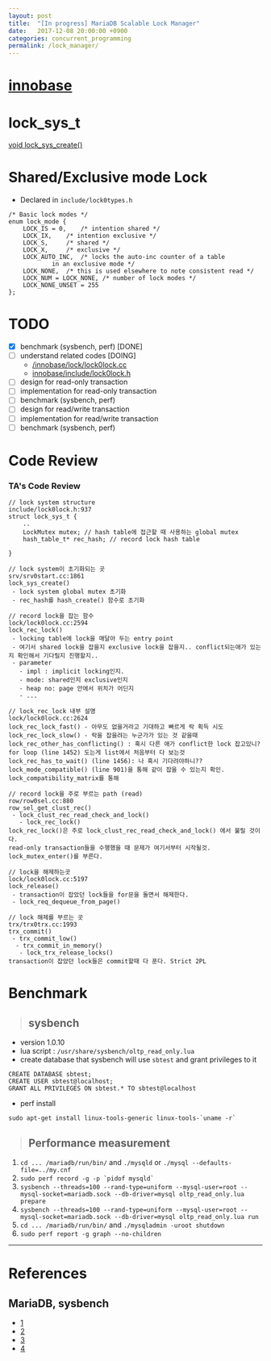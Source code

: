 ```yaml
---
layout: post
title:  "[In progress] MariaDB Scalable Lock Manager"
date:   2017-12-08 20:00:00 +0900
categories: concurrent_programming
permalink: /lock_manager/
---
```


# [innobase](https://github.com/MariaDB/server/tree/10.3/storage/innobase)

# lock_sys_t

[void lock_sys_create()](https://github.com/MariaDB/server/blob/976f6fb1b6320f7eb2cd228d9690de85fec330e8/storage/innobase/lock/lock0lock.cc#L486)
# Shared/Exclusive mode Lock

- Declared in `include/lock0types.h`

```
/* Basic lock modes */
enum lock_mode {
	LOCK_IS = 0,	/* intention shared */
	LOCK_IX,	/* intention exclusive */
	LOCK_S,		/* shared */
	LOCK_X,		/* exclusive */
	LOCK_AUTO_INC,	/* locks the auto-inc counter of a table
			in an exclusive mode */
	LOCK_NONE,	/* this is used elsewhere to note consistent read */
	LOCK_NUM = LOCK_NONE, /* number of lock modes */
	LOCK_NONE_UNSET = 255
};

```

# TODO

- [x] benchmark (sysbench, perf) [DONE]
- [ ] understand related codes [DOING]
  - [/innobase/lock/lock0lock.cc](https://github.com/MariaDB/server/tree/10.3/storage/innobase/lock)
  - [innobase/include/lock0lock.h](https://github.com/MariaDB/server/blob/10.3/storage/innobase/include/lock0lock.h)
- [ ] design for read-only transaction
- [ ] implementation for read-only transaction
- [ ] benchmark (sysbench, perf)
- [ ] design for read/write transaction
- [ ] implementation for read/write transaction
- [ ] benchmark (sysbench, perf)

# Code Review

### TA's Code Review
```
// lock system structure
include/lock0lock.h:937
struct lock_sys_t {
    ..
    LockMutex mutex; // hash table에 접근할 때 사용하는 global mutex
    hash_table_t* rec_hash; // record lock hash table

}

// lock system이 초기화되는 곳
srv/srv0start.cc:1861
lock_sys_create()
 - lock system global mutex 초기화
 - rec_hash를 hash_create() 함수로 초기화

// record lock을 잡는 함수
lock/lock0lock.cc:2594
lock_rec_lock()
 - locking table에 lock을 매달아 두는 entry point
 - 여기서 shared lock을 잡을지 exclusive lock을 잡을지.. conflict되는애가 있는지 확인해서 기다릴지 진행할지..
 - parameter
   - impl : implicit locking인지.
   - mode: shared인지 exclusive인지
   - heap no: page 안에서 위치가 어딘지
   - ...

// lock_rec_lock 내부 설명
lock/lock0lock.cc:2624
lock_rec_lock_fast() - 아무도 없을거라고 기대하고 빠르게 락 획득 시도
lock_rec_lock_slow() - 락을 잡을려는 누군가가 있는 것 같을때
lock_rec_other_has_conflicting() : 혹시 다른 애가 conflict한 lock 잡고있니?
for loop (line 1452) 도는게 list에서 처음부터 다 보는것
lock_rec_has_to_wait() (line 1456): 나 혹시 기다려야하니??
lock_mode_compatible() (line 901)을 통해 같이 잡을 수 있는지 확인. lock_compatibility_matrix를 통해

// record lock을 주로 부르는 path (read)
row/row0sel.cc:880
row_sel_get_clust_rec()
 - lock_clust_rec_read_check_and_lock()
   - lock_rec_lock()
lock_rec_lock()은 주로 lock_clust_rec_read_check_and_lock() 에서 불릴 것이다.
read-only transaction들을 수행했을 때 문제가 여기서부터 시작될것. lock_mutex_enter()를 부른다.

// lock을 해제하는곳
lock/lock0lock.cc:5197
lock_release()
 - transaction이 잡았던 lock들을 for문을 돌면서 해제한다.
 - lock_req_dequeue_from_page()

// lock 해제를 부르는 곳
trx/trx0trx.cc:1993
trx_commit()
 - trx_commit_low()
  - trx_commit_in_memory()
   - lock_trx_release_locks()
transaction이 잡았던 lock들은 commit할때 다 푼다. Strict 2PL
```

# Benchmark

>## sysbench

- version 1.0.10
- lua script : `/usr/share/sysbench/oltp_read_only.lua`
- create database that sysbench will use `sbtest` and grant privileges to it

```
CREATE DATABASE sbtest;
CREATE USER sbtest@localhost;
GRANT ALL PRIVILEGES ON sbtest.* TO sbtest@localhost
```

- perf install

```
sudo apt-get install linux-tools-generic linux-tools-`uname -r`
```

>## Performance measurement

1. `cd ... /mariadb/run/bin/` and `./mysqld` or `./mysql --defaults-file=../my.cnf`
2. ``` sudo perf record -g -p `pidof mysqld` ```
3. `sysbench --threads=100 --rand-type=uniform --mysql-user=root --mysql-socket=mariadb.sock --db-driver=mysql oltp_read_only.lua prepare`
4. `sysbench --threads=100 --rand-type=uniform --mysql-user=root --mysql-socket=mariadb.sock --db-driver=mysql oltp_read_only.lua run`
5. `cd ... /mariadb/run/bin/` and `./mysqladmin -uroot shutdown`
6. `sudo perf report -g graph --no-children`


---


# References

## MariaDB, sysbench
- [1](https://github.com/akopytov/sysbench)
- [2](https://github.com/akopytov/sysbench/issues/58)
- [3](https://mariadb.org/using-lua-enabled-sysbench/)
- [4](https://mariadb.com/kb/en/library/sysbench-benchmark-setup/)
